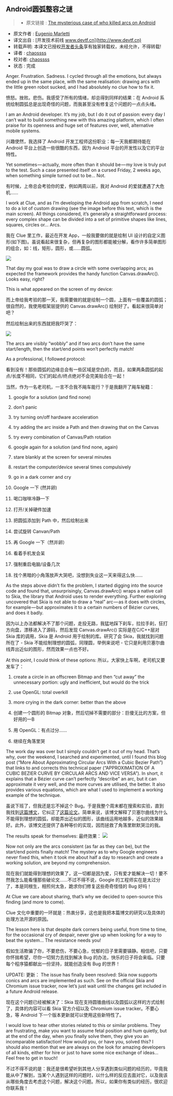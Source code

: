 Android圆弧整容之谜
---

> * 原文链接 : [The mysterious case of who killed arcs on Android](https://medium.com/@workingkills/the-mysterious-case-of-who-killed-arcs-on-android-9155f49166b8#.j5h3dqc5p)
* 原文作者 : [Eugenio Marletti](https://medium.com/@workingkills)
* 译文出自 : [开发技术前线 www.devtf.cn](http://www.devtf.cn)
* 转载声明: 本译文已授权[开发者头条](http://toutiao.io/download)享有独家转载权，未经允许，不得转载!
* 译者 : [chaossss](https://github.com/chaossss) 
* 校对者: [chaossss](https://github.com/chaossss)
* 状态 :  完成 



Anger. Frustration. Sadness. I cycled through all the emotions, but always ended up in the same place, with the same realisation: drawing arcs with the little green robot sucked, and I had absolutely no clue how to fix it.

愤怒。挫败。悲伤。我感受了所有的情绪，却总得到同样的结果：在 Android 系统绘制圆弧总是出现奇怪的问题，而我甚至没有修复这个问题的一点点头绪。

I am an Android developer. It’s my job, but I do it out of passion: every day I can’t wait to build something new with this amazing platform, which I often praise for its openness and huge set of features over, well, alternative mobile systems.

兴趣使然，我选择了 Android 开发工程师这份职业：每一天我都期待能在 Android 平台上创造一些很酷的东西，因为 Android 平台的开发性以及它的平台特性。

Yet sometimes — actually, more often than it should be — my love is truly put to the test. Such a case presented itself on a cursed Friday, 2 weeks ago, when something simple turned out to be… Not.

有时候，上帝总会考验你的爱，例如两周以前，我对 Android 的爱就遭遇了大危机……

I work at Clue, and as I’m developing the Android app from scratch, I need to do a lot of custom drawing (see the image before this text, which is the main screen). All things considered, it’s generally a straightforward process: every complex shape can be divided into a set of primitive shapes like lines, squares, circles or… Arcs.

我在 Clue 里工作，最近在开发 App，一般我要做的就是绘制 UI 设计的自定义图形(如下图)。虽说看起来很复杂，但再复杂的图形都能被分解，看作许多简单图形的组合，如：线，矩形，圆形，或……圆弧。

![](https://www.helloclue.com/assets/images/index/title.png)

That day my goal was to draw a circle with some overlapping arcs; as expected the framework provides the handy function Canvas.drawArc(). Looks easy, right?

This is what appeared on the screen of my device:

而上帝给我考验的那一天，我需要做的就是绘制一个圆，上面有一些覆盖的圆弧；很自然的，我使用框架层提供的 Canvas.drawArc() 绘制好了。看起来很简单对吧？

然后绘制出来的东西就把我吓哭了：

![](https://cdn-images-1.medium.com/max/800/1*aT_QguKG18dUjX-wc70cdA.png)

The arcs are visibly “wobbly” and if two arcs don’t have the same start/length, then the start/end points won’t perfectly match!

As a professional, I followed protocol:

看到没有！那些圆弧的边缘总会有一些区域是空白的，而且，如果两条圆弧的起点/长度不相同，它们的起点/终点绝对不会完美贴合在一起！

当然，作为一名老司机，一言不合我不飚车能行？于是我翻开了飚车秘籍：

1. google for a solution (and find none)
2. don’t panic
3. try turning on/off hardware acceleration
4. try adding the arc inside a Path and then drawing that on the Canvas
5. try every combination of Canvas/Path rotation
6. google again for a solution (and find none, again)
7. stare blankly at the screen for several minutes
8. restart the computer/device several times compulsively
9. go in a dark corner and cry

1. Google 一下 (然并卵)
2. 喝口咖啡冷静一下
3. 打开/关掉硬件加速
4. 把圆弧添加到 Path 中，然后绘制出来
5. 尝试旋转 Canvan/Path
6. 再 Google 一下（然并卵）
7. 看着手机发会呆
8. 强制重启电脑/设备几次
9. 找个黑暗的小角落放声大哭吧，没想到失业这一天来得这么快……

As the steps above didn’t fix the problem, I started digging into the source code and found that, unsurprisingly, Canvas.drawArc() wraps a native call to Skia, the library that Android uses to render everything. Further exploring uncovered that Skia is not able to draw a “real” arc — as it does with circles, for example — but approximates it to a certain numbers of Bézier curves, and does it badly.

因为以上办法都解决不了那个问题，走投无路，我猛地踩下刹车，拉拉手刹，狂打方向盘，漂移进入了源码，然后发现 Canvas.drawArc() 实际是在C/C++层对 Skia 库的调用，Skia 是 Android 用于绘制的库。研究了会 Skia，我就找到问题所在了 - Skia 不能绘制理想的圆弧，同理圆，举例来说吧 - 它只是利用贝塞尔曲线弄出近似的图形，然而效果一点也不好。

At this point, I could think of these options:
所以，大家快上车啊，老司机又要发车了：

1. create a circle in an offscreen Bitmap and then “cut away” the unnecessary portion: ugly and inefficient, but would do the trick
2. use OpenGL: total overkill
3. more crying in the dark corner: better than the above

1. 创建一个圆形的 Bitmap 对象，然后切掉不需要的部分：巨傻无比的方案，但好用的一B
2. 用 OpenGL：有点过分……
3. 继续在角落里哭

The work day was over but I simply couldn’t get it out of my head. That’s why, over the weekend, I searched and experimented, until I found this blog post (“More About Approximating Circular Arcs With a Cubic Bezier Path”) that links to and corrects this technical paper (“APPROXIMATION OF A CUBIC BEZIER CURVE BY CIRCULAR ARCS AND VICE VERSA”). In short, it explains that a Bézier curve can’t perfectly “describe” an arc, but it can approximate it very well, and the more curves are utilised, the better. It also provides various equations, which are what I used to implement a working example of the technique.

虽说下班了，但我还是忘不掉这个 Bug。于是我整个周末都在搜索和实验，直到我找到[这篇博文](http://hansmuller-flex.blogspot.de/2011/10/more-about-approximating-circular-arcs.html)，它纠正了[这篇论文](http://itc.ktu.lt/itc354/Riskus354.pdf)。简单来说，该博文解释了贝塞尔曲线为什么不能得到理想的圆弧，却能弄出近似的图形，该曲线运用地越多，近似的效果越好。此外，该博文还提供了各种等价的实现，因而拯救了角落里默默哭泣的我。

The results speak for themselves:
最终效果：
![](https://cdn-images-1.medium.com/max/800/1*oAVAOgwAFpUUHCpuHICRew.png)

Now not only are the arcs consistent (as far as they can be), but the start/end points finally match! The mystery as to why Google engineers never fixed this, when it took me about half a day to research and create a working solution, are beyond my comprehension.

现在我们就能得到理想的效果了，这一切都是因为爱，只有爱才能解决一切！要不然我怎么能看懂那些破论文……不过不得不说，Google 的工程师实在是太过分了，本是同根生，相煎何太急，跪求你们修复这些奇奇怪怪的 Bug 好吗！

At Clue we care about sharing, that’s why we decided to open-source this finding (and more to come).

Clue 文化中重要的一环就是：热衷分享，这也是我把本篇博文的研究以及具体的处理方法开源的原因。

The lesson here is that despite dark corners being useful, from time to time, for the occasional cry of despair, never give up when looking for a way to beat the system… The resistance needs you!

假如生活欺骗了你，不要悲伤，不要心急，忧郁的日子里需要镇静。相信吧，只要你怀揣希望，尽你一切努力去找到解决 Bug 的办法，快乐的日子将会来临。只要每个程序猿都献出一份坚持，就能创造没有 Bug 的世界！

UPDATE:
更新：
The issue has finally been resolved: Skia now supports conics and arcs are implemented as such. See on the official Skia and Chromium issue tracker, now let’s just wait until the changes get included in a future Android release.

现在这个问题已经被解决了：Skia 现在支持圆锥曲线以及圆弧以这样的方式绘制了，具体的内容可以看 Skia 官方介绍以及 Chromium issue tracker。不要心急，等 Android 下一个版本更新就可以使用这些新特性了。

I would love to hear other stories related to this or similar problems. They are frustrating, make you want to assume fetal position and hum quietly, but at the end of the day, when you finally solve them, they give you an incomparable satisfaction! How would you, or have you, solved this? I should also mention that we are always on the look for amazing developers of all kinds, either for hire or just to have some nice exchange of ideas… Feel free to get in touch!

不过不得不说的是：我还是很希望听到其他人分享遇到类似问题的经历的，毕竟我能从中了解到，当某个人遇到这样的问题时，以什么样的反应去面对它，以及我该从哪些角度去考虑这个问题，解决这个问题。所以，如果你有类似的经历，很欢迎你联系我！